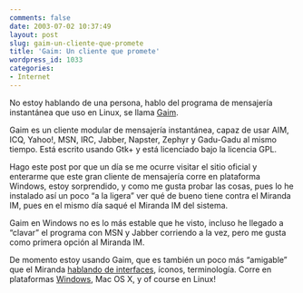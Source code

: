 ```yaml
---
comments: false
date: 2003-07-02 10:37:49
layout: post
slug: gaim-un-cliente-que-promete
title: 'Gaim: Un cliente que promete'
wordpress_id: 1033
categories:
- Internet
---
```


No estoy hablando de una persona, hablo del programa de mensajería instantánea que uso en Linux, se llama [Gaim](http://gaim.sourceforge.net).





Gaim es un cliente modular de mensajería instantánea, capaz de usar AIM, ICQ, Yahoo!, MSN, IRC, Jabber, Napster, Zephyr y Gadu-Gadu al mismo tiempo.  Está escrito usando Gtk+ y está licenciado bajo la licencia GPL.





Hago este post por que un día se me ocurre visitar el sitio oficial y enterarme que este gran cliente de mensajería corre en plataforma Windows, estoy sorprendido, y como me gusta probar las cosas, pues lo he instalado así un poco “a la ligera” ver qué de bueno tiene contra el Miranda IM, pues en el mismo día saqué el Miranda IM del sistema.





Gaim en Windows no es lo más estable que he visto, incluso he llegado a “clavar” el programa con MSN y Jabber corriendo a la vez, pero me gusta como primera opción al Miranda IM.





De momento estoy usando Gaim, que es también un poco más “amigable” que el Miranda [hablando de interfaces](http://gaim.sourceforge.net/screenshots.php), íconos, terminología. Corre en plataformas [Windows](http://gaim.sourceforge.net/win32/index.php), Mac OS X, y of course en Linux!




 
